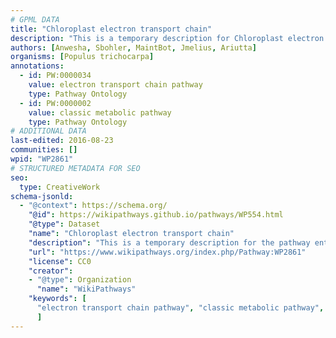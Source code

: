 ```yaml
---
# GPML DATA
title: "Chloroplast electron transport chain"
description: "This is a temporary description for Chloroplast electron transport chain"
authors: [Anwesha, Sbohler, MaintBot, Jmelius, Ariutta]
organisms: [Populus trichocarpa]
annotations:
  - id: PW:0000034
    value: electron transport chain pathway
    type: Pathway Ontology
  - id: PW:0000002
    value: classic metabolic pathway
    type: Pathway Ontology
# ADDITIONAL DATA
last-edited: 2016-08-23
communities: []
wpid: "WP2861"
# STRUCTURED METADATA FOR SEO
seo:
  type: CreativeWork
schema-jsonld:
  - "@context": https://schema.org/
    "@id": https://wikipathways.github.io/pathways/WP554.html
    "@type": Dataset
    "name": "Chloroplast electron transport chain"
    "description": "This is a temporary description for the pathway entitled: Chloroplast electron transport chain"
    "url": "https://www.wikipathways.org/index.php/Pathway:WP2861"
    "license": CC0
    "creator":
    - "@type": Organization
      "name": "WikiPathways"
    "keywords": [
      "electron transport chain pathway", "classic metabolic pathway",
      ]
---
```

